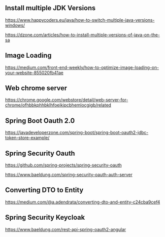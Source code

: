 Install multiple JDK Versions
----------------------------------------------------------------
https://www.happycoders.eu/java/how-to-switch-multiple-java-versions-windows/

https://dzone.com/articles/how-to-install-multiple-versions-of-java-on-the-sa


Image Loading 
----------------------
https://medium.com/front-end-weekly/how-to-optimize-image-loading-on-your-website-855020fb41ae


Web chrome server
-------------------------------------------
https://chrome.google.com/webstore/detail/web-server-for-chrome/ofhbbkphhbklhfoeikjpcbhemlocgigb/related

Spring Boot Oauth 2.0
---------------------------
https://javadeveloperzone.com/spring-boot/spring-boot-oauth2-jdbc-token-store-example/

Spring Security Oauth
---------------------------------------------
https://github.com/spring-projects/spring-security-oauth

https://www.baeldung.com/spring-security-oauth-auth-server

Converting DTO to Entity
----------------------------------------------------
https://medium.com/@a.adendrata/converting-dto-and-entity-c24cba9cef4


Spring Security Keycloak
--------------------------------------------------
https://www.baeldung.com/rest-api-spring-oauth2-angular
